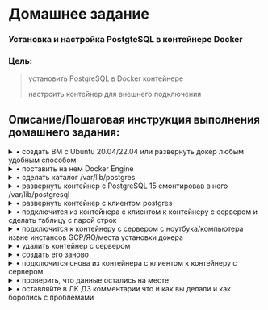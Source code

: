 # **Домашнее задание**

### Установка и настройка PostgteSQL в контейнере Docker
### Цель:
  
> установить PostgreSQL в Docker контейнере
> 
> настроить контейнер для внешнего подключения


## **Описание/Пошаговая инструкция выполнения домашнего задания:**

<details><summary>• создать ВМ с Ubuntu 20.04/22.04 или развернуть докер любым удобным способом</summary>
  
  Развёрнута ВМ Ubuntu 
  ```bash
zetta55@ubuntu-vm1:~$ cat /etc/os-release 
PRETTY_NAME="Ubuntu 22.04.2 LTS"
NAME="Ubuntu"
VERSION_ID="22.04"
VERSION="22.04.2 LTS (Jammy Jellyfish)"
VERSION_CODENAME=jammy
ID=ubuntu
ID_LIKE=debian
HOME_URL="https://www.ubuntu.com/"
SUPPORT_URL="https://help.ubuntu.com/"
BUG_REPORT_URL="https://bugs.launchpad.net/ubuntu/"
PRIVACY_POLICY_URL="https://www.ubuntu.com/legal/terms-and-policies/privacy-policy"
UBUNTU_CODENAME=jammy
zetta55@ubuntu-vm1:~$ sudo dmidecode -s system-manufacturer
[sudo] пароль для zetta55: 
VMware, Inc.
zetta55@ubuntu-vm1:~$ 
  ```
  </details>
<details><summary>• поставить на нем Docker Engine</summary>
  
  По чудесному мануалу ["Install Docker Engine on Ubuntu"](https://docs.docker.com/engine/install/ubuntu/) произвожу установку Docker.
  ```shell
  zetta55@ubuntu-vm1:~$ sudo apt-get install ca-certificates curl gnupg
  zetta55@ubuntu-vm1:~$ sudo mkdir -m 0755 -p /etc/apt/keyrings
  zetta55@ubuntu-vm1:~$ curl -fsSL https://download.docker.com/linux/ubuntu/gpg | sudo gpg --dearmor -o /etc/apt/keyrings/docker.gpg
  zetta55@ubuntu-vm1:~$ echo \
  "deb [arch="$(dpkg --print-architecture)" signed-by=/etc/apt/keyrings/docker.gpg] https://download.docker.com/linux/ubuntu \
  "$(. /etc/os-release && echo "$VERSION_CODENAME")" stable" | \
  sudo tee /etc/apt/sources.list.d/docker.list > /dev/null
  zetta55@ubuntu-vm1:~$
  zetta55@ubuntu-vm1:~$ sudo chmod a+r /etc/apt/keyrings/docker.gpg
  zetta55@ubuntu-vm1:~$ sudo apt-get install docker-ce docker-ce-cli containerd.io docker-buildx-plugin docker-compose-plugin
Чтение списков пакетов… Готово
Построение дерева зависимостей… Готово
Чтение информации о состоянии… Готово         
Будут установлены следующие дополнительные пакеты:
  docker-ce-rootless-extras git git-man liberror-perl libslirp0 pigz slirp4netns
Предлагаемые пакеты:
  aufs-tools cgroupfs-mount | cgroup-lite git-daemon-run | git-daemon-sysvinit git-doc git-email git-gui gitk gitweb git-cvs git-mediawiki git-svn
Следующие НОВЫЕ пакеты будут установлены:
  containerd.io docker-buildx-plugin docker-ce docker-ce-cli docker-ce-rootless-extras docker-compose-plugin git git-man liberror-perl libslirp0 pigz slirp4netns
Обновлено 0 пакетов, установлено 12 новых пакетов, для удаления отмечено 0 пакетов, и 0 пакетов не обновлено.
Необходимо скачать 113 MB архивов.
После данной операции объём занятого дискового пространства возрастёт на 416 MB.
Хотите продолжить? [Д/н] y
   ```
  Проверяю работоспособность Docker-a
   ```shell
zetta55@ubuntu-vm1:~$ sudo docker run hello-world
Unable to find image 'hello-world:latest' locally
latest: Pulling from library/hello-world
2db29710123e: Pull complete 
Digest: sha256:ffb13da98453e0f04d33a6eee5bb8e46ee50d08ebe17735fc0779d0349e889e9
Status: Downloaded newer image for hello-world:latest

Hello from Docker!
This message shows that your installation appears to be working correctly.

To generate this message, Docker took the following steps:
 1. The Docker client contacted the Docker daemon.
 2. The Docker daemon pulled the "hello-world" image from the Docker Hub.
    (amd64)
 3. The Docker daemon created a new container from that image which runs the
    executable that produces the output you are currently reading.
 4. The Docker daemon streamed that output to the Docker client, which sent it
    to your terminal.

To try something more ambitious, you can run an Ubuntu container with:
 $ docker run -it ubuntu bash

Share images, automate workflows, and more with a free Docker ID:
 https://hub.docker.com/

For more examples and ideas, visit:
 https://docs.docker.com/get-started/

zetta55@ubuntu-vm1:~$ docker -v
Docker version 23.0.3, build 3e7cbfd
zetta55@ubuntu-vm1:~$
  ```
  </details>
<details><summary>• сделать каталог /var/lib/postgres</summary>

  ```shell
  zetta55@ubuntu-vm1:~$ sudo mkdir /var/lib/postgres
  zetta55@ubuntu-vm1:~$ cd /var/lib/postgres/
  zetta55@ubuntu-vm1:/var/lib/postgres$ pwd
  /var/lib/postgres
  zetta55@ubuntu-vm1:/var/lib/postgres$ 
  ```
  </details>
<details><summary>• развернуть контейнер с PostgreSQL 15 смонтировав в него /var/lib/postgresql</summary>

  Предварительно создам docker-сеть: 
  ```shell  
zetta55@ubuntu-vm1:~$ docker network create pg-net
28f583a590246ded271ef911e3d236b7092fdffdd13ebc16b7f579f9764baabf
zetta55@ubuntu-vm1:~$
  ```
  
  Далее разворачиваю контейнер, подмонтировав в него локальный(с хоста) каталог /var/lib/postgresql
  ```shell
zetta55@ubuntu-vm1:~$ docker run --name pg-server --network pg-net -e POSTGRES_PASSWORD=postgres -d -p 5432:5432 -v /var/lib/postgres:/var/lib/postgresql/data postgres:15.2
Unable to find image 'postgres:15.2' locally
15.2: Pulling from library/postgres
26c5c85e47da: Pull complete
1c30a4c3f519: Pull complete
d5c0f1ae682d: Pull complete
1b1b2890ec0f: Pull complete
391087799df7: Pull complete
b413b4057e31: Pull complete
4fa4edfeab8b: Pull complete
b0a4d596bc61: Pull complete
f6d73cd87199: Pull complete
62b0bb33c69b: Pull complete
bb0ddb7e7f1a: Pull complete
583ec94d38ee: Pull complete
efdf2a922e82: Pull complete
Digest: sha256:6cc97262444f1c45171081bc5a1d4c28b883ea46a6e0d1a45a8eac4a7f4767ab
Status: Downloaded newer image for postgres:15.2
2ece1f883c820f3ebd1d4e8d826b0defce99ab3835aeb86cf2f52f9438c78154
zetta55@ubuntu-vm1:~$ 
  ```
 
 Проверяю работу контейнера:
 ```shell
 zetta55@ubuntu-vm1:~$ docker ps
CONTAINER ID   IMAGE           COMMAND                  CREATED          STATUS         PORTS                                       NAMES
2ece1f883c82   postgres:15.2   "docker-entrypoint.s…"   10 seconds ago   Up 8 seconds   0.0.0.0:5432->5432/tcp, :::5432->5432/tcp   pg-server
zetta55@ubuntu-vm1:~$ 
 ```
  </details>
<details><summary>• развернуть контейнер с клиентом postgres</summary>
  
  ```shell  
zetta55@ubuntu-vm1:~$ docker run -it --rm --network pg-net --name pg-client postgres:15.2 psql -h pg-server -U postgres
Password for user postgres:
psql: error: connection to server at "pg-server" (172.19.0.2), port 5432 failed: FATAL:  password authentication failed for user "postgres"
zetta55@ubuntu-vm1:~$ docker run -it --rm --network pg-net --name pg-client postgres:15.2 psql -h pg-server -U postgres
Password for user postgres:
psql (15.2 (Debian 15.2-1.pgdg110+1))
Type "help" for help.

postgres=# SELECT version();
                                                           version
-----------------------------------------------------------------------------------------------------------------------------
 PostgreSQL 15.2 (Debian 15.2-1.pgdg110+1) on x86_64-pc-linux-gnu, compiled by gcc (Debian 10.2.1-6) 10.2.1 20210110, 64-bit
(1 row)

postgres=#   
  ```
  </details>
<details><summary>• подключится из контейнера с клиентом к контейнеру с сервером и сделать таблицу с парой строк</summary>

  Проверяемся, что запущены два контейнера с сервером и клиентом:
  ```shell  
zetta55@ubuntu-vm1:~$ docker ps -a
CONTAINER ID   IMAGE           COMMAND                  CREATED          STATUS          PORTS                                       NAMES
90cdcdebdcd4   postgres:15.2   "docker-entrypoint.s…"   3 minutes ago    Up 3 minutes    5432/tcp                                    pg-client
2ece1f883c82   postgres:15.2   "docker-entrypoint.s…"   11 minutes ago   Up 11 minutes   0.0.0.0:5432->5432/tcp, :::5432->5432/tcp   pg-server
zetta55@ubuntu-vm1:~$
  
  ```
  
  Смотрю состав свеподнятого кластера postgresql в контейнере.
  ```shell  
  postgres=# SELECT * FROM pg_database;
 oid |  datname  | datdba | encoding | datlocprovider | datistemplate | datallowconn | datconnlimit | datfrozenxid | datminmxid | dattablespace | datcollate |  datctype  | daticulocale | datcollversi
on |               datacl
-----+-----------+--------+----------+----------------+---------------+--------------+--------------+--------------+------------+---------------+------------+------------+--------------+-------------
---+-------------------------------------
   5 | postgres  |     10 |        6 | c              | f             | t            |           -1 |          717 |          1 |          1663 | en_US.utf8 | en_US.utf8 |              | 2.31
   |
   1 | template1 |     10 |        6 | c              | t             | t            |           -1 |          717 |          1 |          1663 | en_US.utf8 | en_US.utf8 |              | 2.31
   | {=c/postgres,postgres=CTc/postgres}
   4 | template0 |     10 |        6 | c              | t             | f            |           -1 |          717 |          1 |          1663 | en_US.utf8 | en_US.utf8 |              |
   | {=c/postgres,postgres=CTc/postgres}
(3 rows)

postgres=#
  ```
  
  Создаю таблицу, добавляю строки.
  ```shell
  
postgres=# CREATE TABLE students (FirstName CHARACTER VARYING(30), LastName CHARACTER VARYING(30));
CREATE TABLE
postgres=# 
postgres=# \dt
          List of relations
 Schema |   Name   | Type  |  Owner
--------+----------+-------+----------
 public | students | table | postgres
(1 row)

postgres=# \dt+
                                     List of relations
 Schema |   Name   | Type  |  Owner   | Persistence | Access method |  Size   | Description
--------+----------+-------+----------+-------------+---------------+---------+-------------
 public | students | table | postgres | permanent   | heap          | 0 bytes |
(1 row)

postgres=# \d students
                      Table "public.students"
  Column   |         Type          | Collation | Nullable | Default
-----------+-----------------------+-----------+----------+---------
 firstname | character varying(30) |           |          |
 lastname  | character varying(30) |           |          |

postgres=# INSERT INTO students VALUES ('Vasya', 'Pupkin');
INSERT 0 1
postgres=# SELECT * FROM students;
 firstname | lastname
-----------+----------
 Vasya     | Pupkin
(1 row)

postgres=# INSERT INTO students VALUES ('Feodosij', 'Krynkin');
INSERT 0 1
postgres=# SELECT * FROM students;
 firstname | lastname
-----------+----------
 Vasya     | Pupkin
 Feodosij  | Krynkin
(2 rows)

postgres=#
  ```
  </details>
<details><summary>• подключится к контейнеру с сервером с ноутбука/компьютера извне инстансов GCP/ЯО/места установки докера</summary>
  
  ```shell  
  
  ```
  </details>
<details><summary>• удалить контейнер с сервером</summary>
  
  ```shell  
  
  ```
  </details>
<details><summary>• создать его заново</summary>
  
  ```shell  
  
  ```
  </details>
<details><summary>• подключится снова из контейнера с клиентом к контейнеру с сервером</summary>

  ```shell  
  
  ```
  </details>
<details><summary>• проверить, что данные остались на месте</summary>

  ```shell  
  
  ```
  </details>
<details><summary>• оставляйте в ЛК ДЗ комментарии что и как вы делали и как боролись с проблемами</summary>

  ```shell  
  
  ```
  </details>
